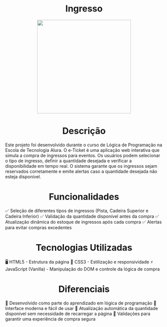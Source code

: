 <h1 align="center"> Ingresso </h1>

<div align="center">
<img src="https://github.com/user-attachments/assets/b81e13ef-b9d2-4738-b120-46b6162290e9" width="300px" />
</div>

<h1 align="center"> Descrição </h1>

Este projeto foi desenvolvido durante o curso de Lógica de Programação na Escola de Tecnologia Alura. O e-Ticket é uma aplicação web interativa que simula a compra de ingressos para eventos. Os usuários podem selecionar o tipo de ingresso, definir a quantidade desejada e verificar a disponibilidade em tempo real. O sistema garante que os ingressos sejam reservados corretamente e emite alertas caso a quantidade desejada não esteja disponível.

<h1 align="center"> Funcionalidades </h1>

✅ Seleção de diferentes tipos de ingressos (Pista, Cadeira Superior e Cadeira Inferior)
✅ Validação da quantidade disponível antes da compra
✅ Atualização dinâmica do estoque de ingressos após cada compra
✅ Alertas para evitar compras excedentes

<h1 align="center"> Tecnologias Utilizadas </h1>

🖥️ HTML5 - Estrutura da página
🎨 CSS3 - Estilização e responsividade
⚡ JavaScript (Vanilla) - Manipulação do DOM e controle da lógica de compra

<h1 align="center"> Diferenciais </h1>

🔹 Desenvolvido como parte do aprendizado em lógica de programação
🔹 Interface moderna e fácil de usar
🔹 Atualização automática da quantidade disponível sem necessidade de recarregar a página
🔹 Validações para garantir uma experiência de compra segura

